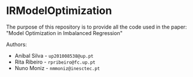 # IRModelOptimization

The purpose of this repository is to provide all the code used in the paper: "Model Optimization in Imbalanced Regression"

Authors:

- Aníbal Silva - `up201008538@up.pt`
- Rita Ribeiro - `rpribeiro@fc.up.pt`
- Nuno Moniz - `nmmoniz@inesctec.pt`
